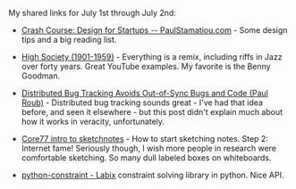 <!--
.. title: Links for July 1st through July 2nd
.. date: 2011/07/05 09:28
.. slug: links-for-july-1st-through-july-2nd
.. link:
.. description:
.. tags: links, bugtracking, constraint-solving, design, Dvcs, high-society, Jazz, pinboard-links, python, scm, Sketchnotes, source-control, swing
-->


My shared links for July 1st through July 2nd:






  * [Crash Course: Design for Startups -- PaulStamatiou.com](http://paulstamatiou.com/startup-web-design-ux-crash-course) - Some design tips and a big reading list.


  * [High Society (1901-1959)](http://amodernist.blogspot.com/2011/07/high-society-1901-1959.html) - Everything is a remix, including riffs in Jazz over forty years. Great YouTube examples. My favorite is the Benny Goodman.


  * [Distributed Bug Tracking Avoids Out-of-Sync Bugs and Code (Paul Roub)](http://blog.roub.net/2011/07/distributed_bug_tracking_dvcs_.html) - Distributed bug tracking sounds great - I've had that idea before, and seen it elsewhere -  but this post didn't explain much about how it works in veracity, unfortunately.


  * [Core77 intro to sketchnotes](http://m.core77.com/blog/sketchnotes/sketchnotes_101_the_basics_of_visual_note-taking_19678.asp) - How to start sketching notes. Step 2: Internet fame! Seriously though, I wish more people in research were comfortable sketching. So many dull labeled boxes on whiteboards.


  * [python-constraint - Labix](http://labix.org/python-constraint) constraint solving library in python. Nice API.



